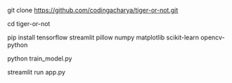 git clone https://github.com/codingacharya/tiger-or-not.git

cd tiger-or-not

pip install tensorflow streamlit pillow numpy matplotlib scikit-learn opencv-python

python train_model.py



streamlit run app.py
